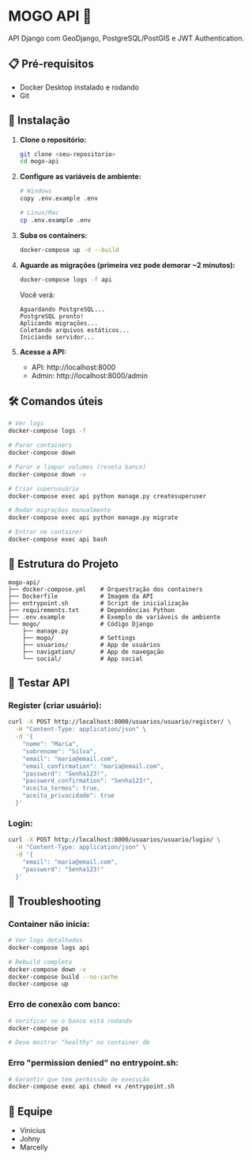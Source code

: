 # MOGO API 🚀

API Django com GeoDjango, PostgreSQL/PostGIS e JWT Authentication.

## 📋 Pré-requisitos

- Docker Desktop instalado e rodando
- Git

## 🔧 Instalação

1. **Clone o repositório:**
   ```bash
   git clone <seu-repositorio>
   cd mogo-api
   ```

2. **Configure as variáveis de ambiente:**
   ```bash
   # Windows
   copy .env.example .env

   # Linux/Mac
   cp .env.example .env
   ```

3. **Suba os containers:**
   ```bash
   docker-compose up -d --build
   ```

4. **Aguarde as migrações (primeira vez pode demorar ~2 minutos):**
   ```bash
   docker-compose logs -f api
   ```

   Você verá:
   ```
   Aguardando PostgreSQL...
   PostgreSQL pronto!
   Aplicando migrações...
   Coletando arquivos estáticos...
   Iniciando servidor...
   ```

5. **Acesse a API:**
   - API: http://localhost:8000
   - Admin: http://localhost:8000/admin

## 🛠️ Comandos úteis

```bash
# Ver logs
docker-compose logs -f

# Parar containers
docker-compose down

# Parar e limpar volumes (reseta banco)
docker-compose down -v

# Criar superusuário
docker-compose exec api python manage.py createsuperuser

# Rodar migrações manualmente
docker-compose exec api python manage.py migrate

# Entrar no container
docker-compose exec api bash
```

## 📁 Estrutura do Projeto

```
mogo-api/
├── docker-compose.yml    # Orquestração dos containers
├── Dockerfile            # Imagem da API
├── entrypoint.sh         # Script de inicialização
├── requirements.txt      # Dependências Python
├── .env.example          # Exemplo de variáveis de ambiente
└── mogo/                 # Código Django
    ├── manage.py
    ├── mogo/             # Settings
    ├── usuarios/         # App de usuários
    ├── navigation/       # App de navegação
    └── social/           # App social
```

## 🧪 Testar API

### Register (criar usuário):
```bash
curl -X POST http://localhost:8000/usuarios/usuario/register/ \
  -H "Content-Type: application/json" \
  -d '{
    "nome": "Maria",
    "sobrenome": "Silva",
    "email": "maria@email.com",
    "email_confirmation": "maria@email.com",
    "password": "Senha123!",
    "password_confirmation": "Senha123!",
    "aceita_termos": true,
    "aceita_privacidade": true
  }'
```

### Login:
```bash
curl -X POST http://localhost:8000/usuarios/usuario/login/ \
  -H "Content-Type: application/json" \
  -d '{
    "email": "maria@email.com",
    "password": "Senha123!"
  }'
```

## 🐛 Troubleshooting

### Container não inicia:
```bash
# Ver logs detalhados
docker-compose logs api

# Rebuild completo
docker-compose down -v
docker-compose build --no-cache
docker-compose up
```

### Erro de conexão com banco:
```bash
# Verificar se o banco está rodando
docker-compose ps

# Deve mostrar "healthy" no container db
```

### Erro "permission denied" no entrypoint.sh:
```bash
# Garantir que tem permissão de execução
docker-compose exec api chmod +x /entrypoint.sh
```

## 👥 Equipe

- Vinicius 
- Johny
- Marcelly